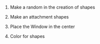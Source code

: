 1. Make a random in the creation of shapes

2. Make an attachment shapes

3. Place the Window in the center

4. Color for shapes